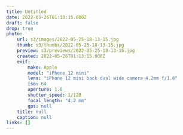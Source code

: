 ```yaml
---
title: Untitled
date: 2022-05-26T01:13:15.000Z
draft: false
drop: true
photo:
    url: s3/images/2022-05-25-18-13-15.jpg
    thumb: s3/thumbs/2022-05-25-18-13-15.jpg
    preview: s3/previews/2022-05-25-18-13-15.jpg
    created: 2022-05-26T01:13:15.000Z
    exif:
        make: Apple
        model: "iPhone 12 mini"
        lens: "iPhone 12 mini back dual wide camera 4.2mm f/1.6"
        iso: 64
        aperture: 1.6
        shutter_speed: 1/120
        focal_length: "4.2 mm"
        gps: null
    title: null
    caption: null
links: []
---
```

